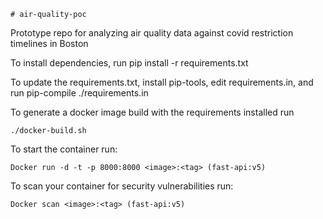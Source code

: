     # air-quality-poc
Prototype repo for analyzing air quality data against covid restriction timelines in Boston

To install dependencies, run pip install -r requirements.txt

To update the requirements.txt, install pip-tools, edit requirements.in, and run pip-compile ./requirements.in

To generate a docker image build with the requirements installed run 

    ./docker-build.sh 

To start the container run:

    Docker run -d -t -p 8000:8000 <image>:<tag> (fast-api:v5)

To scan your container for security vulnerabilities run:

    Docker scan <image>:<tag> (fast-api:v5)